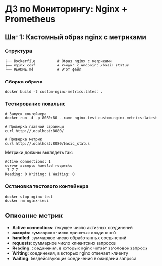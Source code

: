 # ДЗ по Мониторингу: Nginx + Prometheus

## Шаг 1: Кастомный образ nginx с метриками

### Структура
```
├── Dockerfile          # Образ nginx с метриками
├── nginx.conf          # Конфиг с endpoint /basic_status
└── README.md           # Этот файл
```

### Сборка образа

```
docker build -t custom-nginx-metrics:latest .
```

### Тестирование локально

```
# Запуск контейнера
docker run -d -p 8080:80 --name nginx-test custom-nginx-metrics:latest

# Проверка главной страницы
curl http://localhost:8080/

# Проверка метрик
curl http://localhost:8080/basic_status
```

Метрики должны выглядеть так:
```
Active connections: 1 
server accepts handled requests
 7 7 7 
Reading: 0 Writing: 1 Waiting: 0
```

### Остановка тестового контейнера

```
docker stop nginx-test
docker rm nginx-test
```

## Описание метрик

- **Active connections**: текущее число активных соединений
- **accepts**: суммарное число принятых соединений
- **handled**: суммарное число обработанных соединений
- **requests**: суммарное число клиентских запросов
- **Reading**: соединения, в которых nginx читает заголовок запроса
- **Writing**: соединения, в которых nginx отвечает клиенту
- **Waiting**: бездействующие соединения в ожидании запроса
